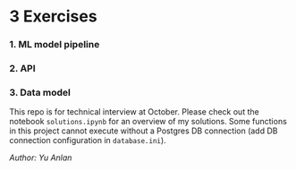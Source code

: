 # 3 Exercises 
### 1. ML model pipeline
### 2. API
### 3. Data model

This repo is for technical interview at October. Please check out the notebook `solutions.ipynb` for an overview of
 my solutions. Some functions in this project cannot execute without a Postgres DB connection (add DB connection
  configuration in
  `database.ini`).
  
_Author: Yu Anlan_
